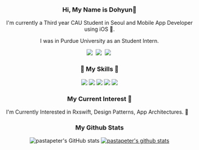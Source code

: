 <h3 align="center">Hi, My Name is Dohyun👋</h3>
<p align="center">
I'm currently a Third year CAU Student in Seoul and Mobile App Developer using iOS 🍎.
</p>  

<p align="center">
I was in Purdue University as an Student Intern.
</p>  

<p align="center">
<a href="https://www.instagram.com/dhyunni_/"><img src="https://img.shields.io/badge/Instagram-E4405F?style=flat-square&logo=Instagram&logoColor=white&link=https://www.instagram.com/hye_inisfree/"/></a>&nbsp
<a href="mailto:a01054140593@gmail.com"><img src="https://img.shields.io/badge/Gmail-d14836?style=flat-square&logo=Gmail&logoColor=white&link=a01054140593@gmail.com"/></a>&nbsp
<a href="https://www.linkedin.com/in/dohyun-chung-4989a5228/"><img src="https://img.shields.io/badge/LinkedIn-0077B5?style=flat-square&logo=linkedin&logoColor=white&link=https://www.linkedin.com/in/dohyun-chung-4989a5228/"/></a>&nbsp
</p>


<h3 align="center">🔨 My Skills 🔨</h3>

<p align="center">
<img src="https://img.shields.io/badge/Swift-F05138?style=flat-square&logo=Swift&logoColor=white"/></a>
<img src="https://img.shields.io/badge/iOS-000000?style=flat-square&logo=iOS&logoColor=white"/></a>
<img src="https://img.shields.io/badge/ReactiveX-B7178C?style=flat-square&logo=ReactiveX&logoColor=white"/></a>
<img src="https://img.shields.io/badge/Firebase-FFCA28?style=flat-square&logo=Firebase&logoColor=white"/></a>
<img src="https://img.shields.io/badge/Figma-F24E1E?style=flat-square&logo=Figma&logoColor=white"/></a>
</p>

<h3 align="center">My Current Interest 🐤 </h3>

<p align="center">
I'm Currently Interested in Rxswift, Design Patterns, App Architectures. 🚀&nbsp&nbsp&nbsp
</p>

<h3 align="center"> My Github Stats </h3>
<div align="center">
  
![pastapeter's GitHub stats](https://github-readme-stats.vercel.app/api?username=pastapeter&show_icons=true&theme=default)
[![pastapeter's github stats](https://github-readme-stats.vercel.app/api/top-langs/?username=pastapeter&show_icons=true&hide_border=true&title_color=004386&icon_color=004386&layout=compact)](https://github.com/pastapeter)


</div>
